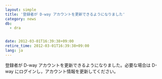 ```yaml
---
layout: simple
title: '登録者が D-way アカウントを更新できるようになりました'
category: news
db:
  - dra


date: 2012-03-01T16:39:38+09:00
retire_time: 2012-03-01T16:39:38+09:00
lang: ja
---
```


登録者が D-way アカウントを更新できるようになりました。必要な場合は D-way にログインし，アカウント情報を更新してください。
